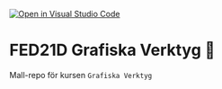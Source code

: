 [![Open in Visual Studio Code](https://classroom.github.com/assets/open-in-vscode-c66648af7eb3fe8bc4f294546bfd86ef473780cde1dea487d3c4ff354943c9ae.svg)](https://classroom.github.com/online_ide?assignment_repo_id=8449077&assignment_repo_type=AssignmentRepo)
# FED21D Grafiska Verktyg 🎨
Mall-repo för kursen `Grafiska Verktyg`
